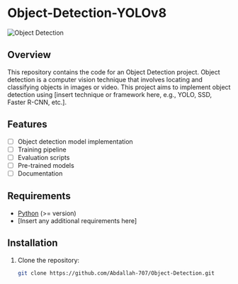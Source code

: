 # Object-Detection-YOLOv8

![Object Detection](link_to_your_image)

## Overview

This repository contains the code for an Object Detection project. Object detection is a computer vision technique that involves locating and classifying objects in images or video. This project aims to implement object detection using [insert technique or framework here, e.g., YOLO, SSD, Faster R-CNN, etc.].

## Features

- [ ] Object detection model implementation
- [ ] Training pipeline
- [ ] Evaluation scripts
- [ ] Pre-trained models
- [ ] Documentation

## Requirements

- [Python](https://www.python.org/) (>= version)
- [Insert any additional requirements here]

## Installation

1. Clone the repository:

   ```bash
   git clone https://github.com/Abdallah-707/Object-Detection.git
